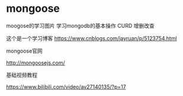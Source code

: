 # mongoose
moogose的学习图片
学习mongodb的基本操作 CURD  增删改查

这个是一个学习博客
https://www.cnblogs.com/jayruan/p/5123754.html

mongoose官网

http://mongoosejs.com/


基础视频教程

https://www.bilibili.com/video/av27140135/?p=17


